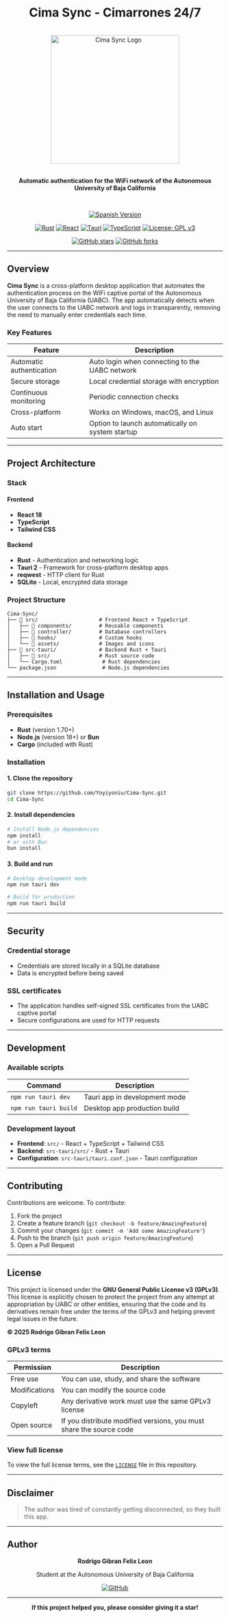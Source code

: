 

<div align="center">

# Cima Sync - Cimarrones 24/7
<br>

<img src="src/assets/img/cima_sync_aplication.png" width="300" alt="Cima Sync Logo">

<br>
<br>

**Automatic authentication for the WiFi network of the Autonomous University of Baja California**

<br>

[![Spanish Version](https://img.shields.io/badge/Spanish_Version-007ACC?style=for-the-badge&logo=read-the-docs&logoColor=white)](README.md)

[![Rust](https://img.shields.io/badge/Rust-000000?style=for-the-badge&logo=rust&logoColor=white)](https://rust-lang.org)
[![React](https://img.shields.io/badge/React-20232A?style=for-the-badge&logo=react&logoColor=61DAFB)](https://reactjs.org)
[![Tauri](https://img.shields.io/badge/Tauri-FFC131?style=for-the-badge&logo=tauri&logoColor=black)](https://tauri.app)
[![TypeScript](https://img.shields.io/badge/TypeScript-007ACC?style=for-the-badge&logo=typescript&logoColor=white)](https://www.typescriptlang.org)
[![License: GPL v3](https://img.shields.io/badge/License-GPLv3-blue.svg)](https://www.gnu.org/licenses/gpl-3.0)

[![GitHub stars](https://img.shields.io/github/stars/Yoyiyoniu/Cima-Sync?style=social)](https://github.com/Yoyiyoniu/Cima-Sync)
[![GitHub forks](https://img.shields.io/github/forks/Yoyiyoniu/Cima-Sync?style=social)](https://github.com/Yoyiyoniu/Cima-Sync)

</div>

---

## Overview

**Cima Sync** is a cross-platform desktop application that automates the authentication process on the WiFi captive portal of the Autonomous University of Baja California (UABC). The app automatically detects when the user connects to the UABC network and logs in transparently, removing the need to manually enter credentials each time.

### Key Features

| Feature | Description |
|----------------|-------------|
| Automatic authentication | Auto login when connecting to the UABC network |
| Secure storage | Local credential storage with encryption |
| Continuous monitoring | Periodic connection checks |
| Cross-platform | Works on Windows, macOS, and Linux |
| Auto start | Option to launch automatically on system startup |


---

## Project Architecture

### Stack

#### **Frontend**
- **React 18**
- **TypeScript**
- **Tailwind CSS**

#### **Backend**
- **Rust** - Authentication and networking logic
- **Tauri 2** - Framework for cross-platform desktop apps
- **reqwest** - HTTP client for Rust
- **SQLite** - Local, encrypted data storage

### Project Structure

```
Cima-Sync/
├── 📁 src/                    # Frontend React + TypeScript
│   ├── 📁 components/         # Reusable components
│   ├── 📁 controller/         # Database controllers
│   ├── 📁 hooks/              # Custom hooks
│   └── 📁 assets/             # Images and icons
├── 📁 src-tauri/              # Backend Rust + Tauri
│   ├── 📁 src/                # Rust source code
│   └── Cargo.toml             # Rust dependencies
└── package.json               # Node.js dependencies
```

---

## Installation and Usage

### Prerequisites

- **Rust** (version 1.70+)
- **Node.js** (version 18+) or **Bun**
- **Cargo** (included with Rust)

### Installation

#### 1. **Clone the repository**
```bash
git clone https://github.com/Yoyiyoniu/Cima-Sync.git
cd Cima-Sync
```

#### 2. **Install dependencies**
```bash
# Install Node.js dependencies
npm install
# or with Bun
bun install
```

#### 3. **Build and run**
```bash
# Desktop development mode
npm run tauri dev

# Build for production
npm run tauri build
```

---

## Security

### Credential storage
- Credentials are stored locally in a SQLite database
- Data is encrypted before being saved

### SSL certificates
- The application handles self-signed SSL certificates from the UABC captive portal
- Secure configurations are used for HTTP requests

---

## Development

### Available scripts

| Command | Description |
|---------|-------------|
| `npm run tauri dev` | Tauri app in development mode |
| `npm run tauri build` | Desktop app production build |

### Development layout

- **Frontend**: `src/` - React + TypeScript + Tailwind CSS
- **Backend**: `src-tauri/src/` - Rust + Tauri
- **Configuration**: `src-tauri/tauri.conf.json` - Tauri configuration

---

## Contributing

Contributions are welcome. To contribute:

1. Fork the project
2. Create a feature branch (`git checkout -b feature/AmazingFeature`)
3. Commit your changes (`git commit -m 'Add some AmazingFeature'`)
4. Push to the branch (`git push origin feature/AmazingFeature`)
5. Open a Pull Request

---

## License

This project is licensed under the **GNU General Public License v3 (GPLv3)**. This license is explicitly chosen to protect the project from any attempt at appropriation by UABC or other entities, ensuring that the code and its derivatives remain free under the terms of the GPLv3 and helping prevent legal issues in the future.

**© 2025 Rodrigo Gibran Felix Leon**

### GPLv3 terms

| Permission | Description |
|---------|-------------|
| Free use | You can use, study, and share the software |
| Modifications | You can modify the source code |
| Copyleft | Any derivative work must use the same GPLv3 license |
| Open source | If you distribute modified versions, you must share the source code |

### View full license

To view the full license terms, see the [`LICENSE`](LICENSE) file in this repository.

---

## Disclaimer

> The author was tired of constantly getting disconnected, so they built this app.

---

## Author

<div align="center">

**Rodrigo Gibran Felix Leon**

Student at the Autonomous University of Baja California

[![GitHub](https://img.shields.io/badge/GitHub-100000?style=for-the-badge&logo=github&logoColor=white)](https://github.com/Yoyiyoniu)

</div>

---

<div align="center">

**If this project helped you, please consider giving it a star!**

</div>

